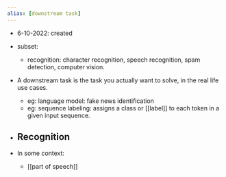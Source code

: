 ```yaml
---
alias: [downstream task]
---
```


- 6-10-2022: created

- subset:
	- recognition: character recognition, speech recognition, spam detection, computer vision. 

- A downstream task is the task you actually want to solve, in the real life use cases. 
	- eg: language model: fake news identification
	- eg: sequence labeling: assigns a class or [[label]] to each token in a given input sequence. 

- Recognition
	- 

- In some context:
	- [[part of speech]]

